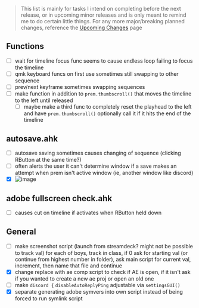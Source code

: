 > This list is mainly for tasks I intend on completing before the next release, or in upcoming minor releases and is only meant to remind me to do certain little things. For any more major/breaking planned changes, reference the [Upcoming Changes](https://github.com/users/Tomshiii/projects/1) page

## Functions
- [ ] wait for timeline focus func seems to cause endless loop failing to focus the timeline
- [ ] qmk keyboard funcs on first use sometimes still swapping to other sequence
- [ ] prev/next keyframe sometimes swapping sequences
- [ ] make function in addition to `prem.thumbscroll()` that moves the timeline to the left until released
	- [ ] maybe make a third func to completely reset the playhead to the left and have `prem.thumbscroll()` optionally call it if it hits the end of the timeline 

## autosave.ahk
- [ ] autosave saving sometimes causes changing of sequence (clicking RButton at the same time?)
- [ ] often alerts the user it can't determine window if a save makes an attempt when prem isn't active window (ie, another window like discord)
- [x] ![image](https://github.com/Tomshiii/ahk/assets/53557479/b622978c-1310-4323-8ac9-bb049a317fb9)

## adobe fullscreen check.ahk
- [ ] causes cut on timeline if activates when RButton held down

## General
- [ ] make screenshot script (launch from streamdeck? might not be possible to track val) for each of boys, track in class, if 0 ask for starting val (or continue from highest number in folder), ask main script for current val, increment, then name that file and continue
- [x] change replace with ae comp script to check if AE is open, if it isn't ask if you wanted to create a new ae proj or open an old one
- [ ] make `discord {` `disableAutoReplyPing` adjustable via `settingsGUI()`
- [x] separate generating adobe symvers into own script instead of being forced to run symlink script
